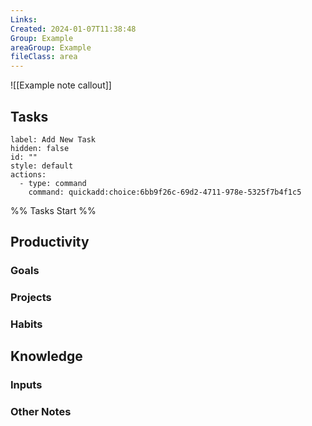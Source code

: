 ```yaml
---
Links: 
Created: 2024-01-07T11:38:48
Group: Example
areaGroup: Example
fileClass: area
---
```


![[Example note callout]]

## Tasks

```meta-bind-button
label: Add New Task
hidden: false
id: ""
style: default
actions:
  - type: command
    command: quickadd:choice:6bb9f26c-69d2-4711-978e-5325f7b4f1c5
```

%% Tasks Start %%

## Productivity

### Goals

<!-- Deprecated query: #goal tag being removed. Replace with field:: type = "goal"
```dataview
table Status
FROM #goal AND [[]] AND !"Hidden"
WHERE icontains(file.frontmatter.Area, this.file.name)
SORT Created asc
``` -->

### Projects

<!-- Deprecated query: #project tag being removed. Replace with field:: type = "project"
```dataview
table Status
FROM #project AND [[]] AND !"Hidden"
WHERE icontains(file.frontmatter.Area, this.file.name)
SORT Created asc
``` -->

### Habits

<!-- Deprecated query: #habit tag being removed. Replace with field:: type = "habit"
```dataview
table Status, Frequency, HabitGroup, Goal
FROM #habitNote AND [[]] AND !"Hidden"
WHERE icontains(file.frontmatter.Area, this.file.name)
SORT Created asc
``` -->

## Knowledge

### Inputs

<!-- Deprecated query: #input tag being removed. Replace with field:: type = "input"
```dataview
table Status, Author
FROM  #input AND [[]] AND !"Hidden"
WHERE icontains(file.frontmatter.Area, this.file.name)
SORT file.mtime desc
``` -->

### Other Notes

<!-- Deprecated query: #project tag being removed. Replace with field:: type = "project"
```dataview
table Created
FROM [[]] AND !#project AND !#input AND !"Hidden"
SORT file.mtime desc
``` -->

